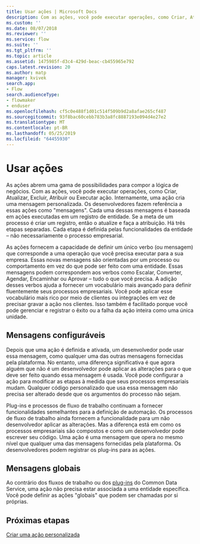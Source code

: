 ```yaml
---
title: Usar ações | Microsoft Docs
description: Com as ações, você pode executar operações, como Criar, Atualizar, Excluir, Atribuir ou Executar ação. Internamente, uma ação cria uma mensagem personalizada
ms.custom: ''
ms.date: 08/07/2018
ms.reviewer: ''
ms.service: flow
ms.suite: ''
ms.tgt_pltfrm: ''
ms.topic: article
ms.assetid: 1475985f-d3c4-429d-beac-cb455965e792
caps.latest.revision: 20
ms.author: matp
manager: kvivek
search.app:
- Flow
search.audienceType:
- flowmaker
- enduser
ms.openlocfilehash: cf5c0e488f1d01c514f509b9d2a8afae265cf487
ms.sourcegitcommit: 93f8bac60cebb783b3a8fc8887193e094d4e27e2
ms.translationtype: MT
ms.contentlocale: pt-BR
ms.lasthandoff: 05/25/2019
ms.locfileid: "64455930"
---
```

# <a name="use-actions"></a>Usar ações

As ações abrem uma gama de possibilidades para compor a lógica de negócios. Com as ações, você pode executar operações, como Criar, Atualizar, Excluir, Atribuir ou Executar ação. Internamente, uma ação cria uma mensagem personalizada. Os desenvolvedores fazem referência a essas ações como "mensagens". Cada uma dessas mensagens é baseada em ações executadas em um registro de entidade. Se a meta de um processo é criar um registro, então o atualize e faça a atribuição. Há três etapas separadas. Cada etapa é definida pelas funcionalidades da entidade – não necessariamente o processo empresarial.  
  
As ações fornecem a capacidade de definir um único verbo (ou mensagem) que corresponde a uma operação que você precisa executar para a sua empresa. Essas novas mensagens são orientadas por um processo ou comportamento em vez do que pode ser feito com uma entidade. Essas mensagens podem correspondem aos verbos como Escalar, Converter, Agendar, Encaminhar ou Aprovar – tudo o que você precisa. A adição desses verbos ajuda a fornecer um vocabulário mais avançado para definir fluentemente seus processos empresariais. Você pode aplicar esse vocabulário mais rico por meio de clientes ou integrações em vez de precisar gravar a ação nos clientes. Isso também é facilitado porque você pode gerenciar e registrar o êxito ou a falha da ação inteira como uma única unidade.  
  
<a name="BKMK_ConfigurableMessages"></a>   
## <a name="configurable-messages"></a>Mensagens configuráveis  
 Depois que uma ação é definida e ativada, um desenvolvedor pode usar essa mensagem, como qualquer uma das outras mensagens fornecidas pela plataforma. No entanto, uma diferença significativa é que agora alguém que não é um desenvolvedor pode aplicar as alterações para o que deve ser feito quando essa mensagem é usada. Você pode configurar a ação para modificar as etapas à medida que seus processos empresariais mudam. Qualquer código personalizado que usa essa mensagem não precisa ser alterado desde que os argumentos do processo não sejam.  
  
 Plug-ins e processos de fluxo de trabalho continuam a fornecer funcionalidades semelhantes para a definição de automação. Os processos de fluxo de trabalho ainda fornecem a funcionalidade para um não desenvolvedor aplicar as alterações. Mas a diferença está em como os processos empresariais são compostos e como um desenvolvedor pode escrever seu código. Uma ação é uma mensagem que opera no mesmo nível que qualquer uma das mensagens fornecidas pela plataforma. Os desenvolvedores podem registrar os plug-ins para as ações.  
  
<a name="BKMK_GlobalMessages"></a>   
## <a name="global-messages"></a>Mensagens globais 
 
 Ao contrário dos fluxos de trabalho ou dos [plug-ins](/powerapps/developer/common-data-service/apply-business-logic-with-code?branch=master#create-a-plug-in) do Common Data Service, uma ação não precisa estar associada a uma entidade específica. Você pode definir as ações "globais" que podem ser chamadas por si próprias.

## <a name="next-steps"></a>Próximas etapas

[Criar uma ação personalizada](create-actions.md)  
  

